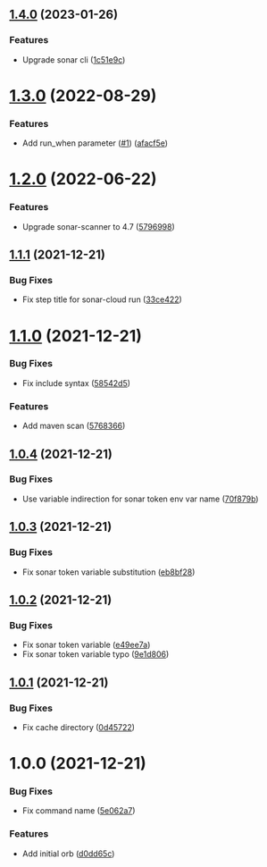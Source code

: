 ## [1.4.0](https://github.com/trustedshops-public/circleci-orb-sonarcloud/compare/1.3.0...1.4.0) (2023-01-26)


### Features

* Upgrade sonar cli ([1c51e9c](https://github.com/trustedshops-public/circleci-orb-sonarcloud/commit/1c51e9c1288eef6de0430f27c6791b3185051175))

# [1.3.0](https://github.com/trustedshops-public/circleci-orb-sonarcloud/compare/1.2.0...1.3.0) (2022-08-29)


### Features

* Add run_when parameter ([#1](https://github.com/trustedshops-public/circleci-orb-sonarcloud/issues/1)) ([afacf5e](https://github.com/trustedshops-public/circleci-orb-sonarcloud/commit/afacf5e906443adcbec99071f8c3f7afadee9bfb))

# [1.2.0](https://github.com/trustedshops-public/circleci-orb-sonarcloud/compare/1.1.1...1.2.0) (2022-06-22)


### Features

* Upgrade sonar-scanner to 4.7 ([5796998](https://github.com/trustedshops-public/circleci-orb-sonarcloud/commit/57969982cbe7d0572a1e60de30fd698f7f68be9b))

## [1.1.1](https://github.com/trustedshops-public/circleci-orb-sonarcloud/compare/1.1.0...1.1.1) (2021-12-21)


### Bug Fixes

* Fix step title for sonar-cloud run ([33ce422](https://github.com/trustedshops-public/circleci-orb-sonarcloud/commit/33ce422f798ef3a8b38bcf615ff5f57f94d6fa6e))

# [1.1.0](https://github.com/trustedshops-public/circleci-orb-sonarcloud/compare/1.0.4...1.1.0) (2021-12-21)


### Bug Fixes

* Fix include syntax ([58542d5](https://github.com/trustedshops-public/circleci-orb-sonarcloud/commit/58542d55e94c9b384b73819f98f14c8db2ec063b))


### Features

* Add maven scan ([5768366](https://github.com/trustedshops-public/circleci-orb-sonarcloud/commit/576836612574c34285136d71ad6c23a520d8e4b8))

## [1.0.4](https://github.com/trustedshops-public/circleci-orb-sonarcloud/compare/1.0.3...1.0.4) (2021-12-21)


### Bug Fixes

* Use variable indirection for sonar token env var name ([70f879b](https://github.com/trustedshops-public/circleci-orb-sonarcloud/commit/70f879bdaf1e3d8e66beaa3e2cce66ca98433aae))

## [1.0.3](https://github.com/trustedshops-public/circleci-orb-sonarcloud/compare/1.0.2...1.0.3) (2021-12-21)


### Bug Fixes

* Fix sonar token variable substitution ([eb8bf28](https://github.com/trustedshops-public/circleci-orb-sonarcloud/commit/eb8bf28c2351f28eeccadc691cb57c5137bc2dc6))

## [1.0.2](https://github.com/trustedshops-public/circleci-orb-sonarcloud/compare/1.0.1...1.0.2) (2021-12-21)


### Bug Fixes

* Fix sonar token variable ([e49ee7a](https://github.com/trustedshops-public/circleci-orb-sonarcloud/commit/e49ee7ac98e7ec541d50f3f1442e5c76aa484a50))
* Fix sonar token variable typo ([9e1d806](https://github.com/trustedshops-public/circleci-orb-sonarcloud/commit/9e1d8066788ab60e35789fe4b16b70ce35e30427))

## [1.0.1](https://github.com/trustedshops-public/circleci-orb-sonarcloud/compare/1.0.0...1.0.1) (2021-12-21)


### Bug Fixes

* Fix cache directory ([0d45722](https://github.com/trustedshops-public/circleci-orb-sonarcloud/commit/0d4572229633199eb949d7bb53974c76e345b93a))

# 1.0.0 (2021-12-21)


### Bug Fixes

* Fix command name ([5e062a7](https://github.com/trustedshops-public/circleci-orb-sonarcloud/commit/5e062a740408a4bdbbd3d71cb0aeb81ee03f9f38))


### Features

* Add initial orb ([d0dd65c](https://github.com/trustedshops-public/circleci-orb-sonarcloud/commit/d0dd65c74e02873c8c51248620dc1b6bac975a89))

